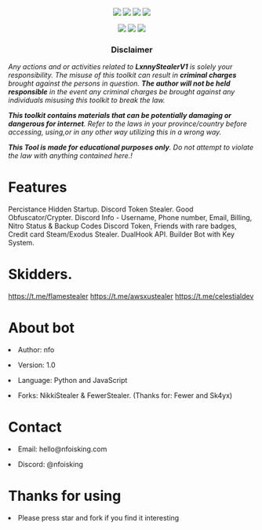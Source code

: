 <p align="center">
  <img src="https://img.shields.io/badge/Version-1.0-green?style=for-the-badge">
  <img src="https://img.shields.io/github/stars/nfoisking/FUD-Discord-Stealer?style=for-the-badge">
  <img src="https://img.shields.io/github/issues/nfoisking/FUD-Discord-Stealer?color=red&style=for-the-badge">
  <img src="https://img.shields.io/github/forks/nfoisking/FUD-Discord-Stealer?color=teal&style=for-the-badge">
</p>

<p align="center">
  <img src="https://img.shields.io/badge/Author-nfoisking-blue?style=flat-square">
  <img src="https://img.shields.io/badge/Open%20Source-Yes-darkgreen?style=flat-square">
  <img src="https://hits.seeyoufarm.com/api/count/incr/badge.svg?url=https%3A%2F%2Fgithub.com%2Fnfoisking%2FFUD-Discord-Stealer&title=Visitors&edge_flat=false"/></a>
</p>

<h3><p align="center">Disclaimer</p></h3>
<i>Any actions and or activities related to <b>LxnnyStealerV1</b> is solely your responsibility. The misuse of this toolkit can result in <b>criminal charges</b> brought against the persons in question. <b>The author will not be held responsible</b> in the event any criminal charges be brought against any individuals misusing this toolkit to break the law.

<b>This toolkit contains materials that can be potentially damaging or dangerous for internet</b>. Refer to the laws in your province/country before accessing, using,or in any other way utilizing this in a wrong way.

<b>This Tool is made for educational purposes only</b>. Do not attempt to violate the law with anything contained here.!
</i>

# Features
Percistance Hidden Startup.
Discord Token Stealer.
Good Obfuscator/Crypter.
Discord Info - Username, Phone number, Email, Billing, Nitro Status & Backup Codes
Discord Token, Friends with rare badges, Credit card
Steam/Exodus Stealer.
DualHook API.
Builder Bot with Key System.

# Skidders.
https://t.me/flamestealer
https://t.me/awsxustealer
https://t.me/celestialdev


<h1>About bot</h1>
<p><li>Author: nfo</li></p>
<p><li>Version: 1.0</li></p>
<p><li>Language: Python and JavaScript</li></p>
<p><li>Forks: NikkiStealer & FewerStealer. (Thanks for: Fewer and Sk4yx)</li></p>
<h1>Contact</h1>
<p><li>Email: hello@nfoisking.com</li></p>
<p><li>Discord: @nfoisking</li></p>
<h1>Thanks for using</h1>
<p><li>Please press star and fork if you find it interesting</li></p>
